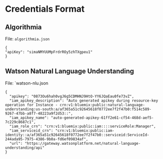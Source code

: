 # Credentials Format

## Algorithmia 

File: `algorithmia.json`

```
{
"apiKey": "simaNMYUUMpFrdrROy5zhTXgpeu1"
}
```

## Watson Natural Language Understanding

File: `watson-nlu.json

```
{
  "apikey": "0873Ou6hah0vgJ6g5CDMHNJ9HtO-YY6JQaEau0fe73vZ",
  "iam_apikey_description": "Auto generated apikey during resource-key operation for Instance - crn:v1:bluemix:public:natural-language-understanding:us-south:a/af365a51c92645618f0772ee7f2f47b0:f514c589-9267-47bb-a8f7-48223a9f2d53::",
  "iam_apikey_name": "auto-generated-apikey-61ff2e61-cf54-468d-aef5-7c229c8687c1",
  "iam_role_crn": "crn:v1:bluemix:public:iam::::serviceRole:Manager",
  "iam_serviceid_crn": "crn:v1:bluemix:public:iam-identity::a/af365a51c92645618f0772ee7f2f47b0::serviceid:ServiceId-244ada95-7975-4386-9b0a-fd6ef09834af",
  "url": "https://gateway.watsonplatform.net/natural-language-understanding/api"
} 
```

